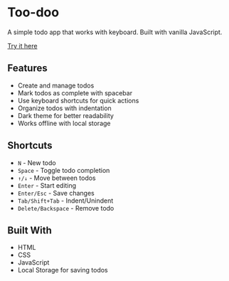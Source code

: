 # Too-doo

A simple todo app that works with keyboard. Built with vanilla JavaScript.

[Try it here](https://abdushakoor12.github.io/Too-doo/)

## Features

- Create and manage todos
- Mark todos as complete with spacebar
- Use keyboard shortcuts for quick actions
- Organize todos with indentation
- Dark theme for better readability
- Works offline with local storage

## Shortcuts

- `N` - New todo
- `Space` - Toggle todo completion
- `↑/↓` - Move between todos
- `Enter` - Start editing
- `Enter/Esc` - Save changes
- `Tab/Shift+Tab` - Indent/Unindent
- `Delete/Backspace` - Remove todo

## Built With

- HTML
- CSS
- JavaScript
- Local Storage for saving todos
